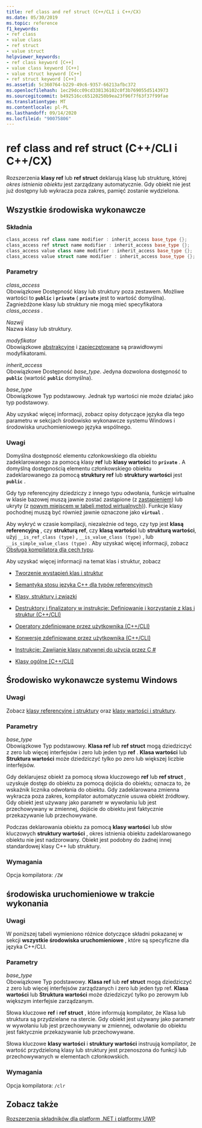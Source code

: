 ```yaml
---
title: ref class and ref struct (C++/CLI i C++/CX)
ms.date: 05/30/2019
ms.topic: reference
f1_keywords:
- ref class
- value class
- ref struct
- value struct
helpviewer_keywords:
- ref class keyword [C++]
- value class keyword [C++]
- value struct keyword [C++]
- ref struct keyword [C++]
ms.assetid: 5c360764-b229-49c6-9357-66213afbc372
ms.openlocfilehash: 1ec29dcc09cd338136102c0f3b769055d5143973
ms.sourcegitcommit: b492516cc65120250b9ea23f96f7f63f37f99fae
ms.translationtype: MT
ms.contentlocale: pl-PL
ms.lasthandoff: 09/14/2020
ms.locfileid: "90075806"
---
```

# <a name="ref-class-and-ref-struct--ccli-and-ccx"></a>ref class and ref struct (C++/CLI i C++/CX)

Rozszerzenia **klasy ref** lub **ref struct** deklarują klasę lub strukturę, której *okres istnienia obiektu* jest zarządzany automatycznie. Gdy obiekt nie jest już dostępny lub wykracza poza zakres, pamięć zostanie wydzielona.

## <a name="all-runtimes"></a>Wszystkie środowiska wykonawcze

### <a name="syntax"></a>Składnia

```cpp
class_access ref class name modifier : inherit_access base_type {};
class_access ref struct name modifier : inherit_access base_type {};
class_access value class name modifier : inherit_access base_type {};
class_access value struct name modifier : inherit_access base_type {};
```

### <a name="parameters"></a>Parametry

*class_access*<br/>
Obowiązkowe Dostępność klasy lub struktury poza zestawem. Możliwe wartości to **`public`** i **`private`** ( **`private`** jest to wartość domyślna). Zagnieżdżone klasy lub struktury nie mogą mieć specyfikatora *class_access* .

*Nazwij*<br/>
Nazwa klasy lub struktury.

*modyfikator*<br/>
Obowiązkowe [abstrakcyjne](abstract-cpp-component-extensions.md) i [zapieczętowane](sealed-cpp-component-extensions.md) są prawidłowymi modyfikatorami.

*inherit_access*<br/>
Obowiązkowe Dostępność *base_type*. Jedyna dozwolona dostępność to **`public`** (wartość **`public`** domyślna).

*base_type*<br/>
Obowiązkowe Typ podstawowy. Jednak typ wartości nie może działać jako typ podstawowy.

Aby uzyskać więcej informacji, zobacz opisy dotyczące języka dla tego parametru w sekcjach środowisko wykonawcze systemu Windows i środowiska uruchomieniowego języka wspólnego.

### <a name="remarks"></a>Uwagi

Domyślna dostępność elementu członkowskiego dla obiektu zadeklarowanego za pomocą klasy **ref** lub **klasy wartości** to **`private`** . A domyślną dostępnością elementu członkowskiego obiektu zadeklarowanego za pomocą **struktury ref** lub **struktury wartości** jest **`public`** .

Gdy typ referencyjny dziedziczy z innego typu odwołania, funkcje wirtualne w klasie bazowej muszą jawnie zostać zastąpione (z [zastąpieniem](override-cpp-component-extensions.md)) lub ukryty (z [nowym miejscem w tabeli metod wirtualnych)](new-new-slot-in-vtable-cpp-component-extensions.md)). Funkcje klasy pochodnej muszą być również jawnie oznaczone jako **`virtual`** .

Aby wykryć w czasie kompilacji, niezależnie od tego, czy typ jest **klasą referencyjną** , czy **strukturą ref**, czy **klasą wartości** lub **strukturą wartości**, użyj `__is_ref_class (type)` , `__is_value_class (type)` , lub `__is_simple_value_class (type)` . Aby uzyskać więcej informacji, zobacz [Obsługa kompilatora dla cech typu](compiler-support-for-type-traits-cpp-component-extensions.md).

Aby uzyskać więcej informacji na temat klas i struktur, zobacz

- [Tworzenie wystąpień klas i struktur](../dotnet/how-to-define-and-consume-classes-and-structs-cpp-cli.md)

- [Semantyka stosu języka C++ dla typów referencyjnych](../dotnet/cpp-stack-semantics-for-reference-types.md)

- [Klasy, struktury i związki](../cpp/classes-and-structs-cpp.md)

- [Destruktory i finalizatory w instrukcje: Definiowanie i korzystanie z klas i struktur (C++/CLI)](../dotnet/how-to-define-and-consume-classes-and-structs-cpp-cli.md#BKMK_Destructors_and_finalizers)

- [Operatory zdefiniowane przez użytkownika (C++/CLI)](../dotnet/user-defined-operators-cpp-cli.md)

- [Konwersje zdefiniowane przez użytkownika (C++/CLI)](../dotnet/user-defined-conversions-cpp-cli.md)

- [Instrukcje: Zawijanie klasy natywnej do użycia przez C #](../dotnet/how-to-wrap-native-class-for-use-by-csharp.md)

- [Klasy ogólne [C++/CLI]](generic-classes-cpp-cli.md)

## <a name="windows-runtime"></a>Środowisko wykonawcze systemu Windows

### <a name="remarks"></a>Uwagi

Zobacz [klasy referencyjne i struktury](../cppcx/ref-classes-and-structs-c-cx.md) oraz [klasy wartości i struktury](../cppcx/value-classes-and-structs-c-cx.md).

### <a name="parameters"></a>Parametry

*base_type*<br/>
Obowiązkowe Typ podstawowy. **Klasa ref** lub **ref struct** mogą dziedziczyć z zero lub więcej interfejsów i zero lub jeden typ **ref** . **Klasa wartości** lub **Struktura wartości** może dziedziczyć tylko po zero lub większej liczbie interfejsów.

Gdy deklarujesz obiekt za pomocą słowa kluczowego **ref** lub **ref struct** , uzyskuje dostęp do obiektu za pomocą dojścia do obiektu; oznacza to, że wskaźnik licznika odwołania do obiektu. Gdy zadeklarowana zmienna wykracza poza zakres, kompilator automatycznie usuwa obiekt źródłowy. Gdy obiekt jest używany jako parametr w wywołaniu lub jest przechowywany w zmiennej, dojście do obiektu jest faktycznie przekazywanie lub przechowywane.

Podczas deklarowania obiektu za pomocą **klasy wartości** lub słów kluczowych **struktury wartości** , okres istnienia obiektu zadeklarowanego obiektu nie jest nadzorowany. Obiekt jest podobny do żadnej innej standardowej klasy C++ lub struktury.

### <a name="requirements"></a>Wymagania

Opcja kompilatora: `/ZW`

## <a name="common-language-runtime"></a>środowiska uruchomieniowe w trakcie wykonania

### <a name="remarks"></a>Uwagi

W poniższej tabeli wymieniono różnice dotyczące składni pokazanej w sekcji **wszystkie środowiska uruchomieniowe** , które są specyficzne dla języka C++/CLI.

### <a name="parameters"></a>Parametry

*base_type*<br/>
Obowiązkowe Typ podstawowy. **Klasa ref** lub **ref struct** mogą dziedziczyć z zero lub więcej interfejsów zarządzanych i zero lub jeden typ ref. **Klasa wartości** lub **Struktura wartości** może dziedziczyć tylko po zerowym lub większym interfejsie zarządzanym.

Słowa kluczowe **ref** i **ref struct** , które informują kompilator, że Klasa lub struktura są przydzielane na stercie. Gdy obiekt jest używany jako parametr w wywołaniu lub jest przechowywany w zmiennej, odwołanie do obiektu jest faktycznie przekazywanie lub przechowywane.

Słowa kluczowe **klasy wartości** i **struktury wartości** instruują kompilator, że wartość przydzieloną klasy lub struktury jest przenoszona do funkcji lub przechowywanych w elementach członkowskich.

### <a name="requirements"></a>Wymagania

Opcja kompilatora: `/clr`

## <a name="see-also"></a>Zobacz także

[Rozszerzenia składników dla platform .NET i platformy UWP](component-extensions-for-runtime-platforms.md)
